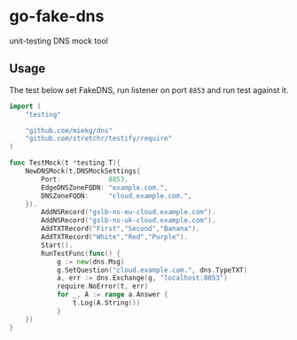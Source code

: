 # go-fake-dns
unit-testing DNS mock tool

## Usage
The test below set FakeDNS, run listener on port `8853` and run test against it.

```go
import (
	"testing"

	"github.com/miekg/dns"
	"github.com/stretchr/testify/require"
)

func TestMock(t *testing.T){
	NewDNSMock(t,DNSMockSettings{
		Port:            8853,
		EdgeDNSZoneFQDN: "example.com.",
		DNSZoneFQDN:     "cloud.example.com.",
	}).
		AddNSRecord("gslb-ns-eu-cloud.example.com").
		AddNSRecord("gslb-ns-uk-cloud.example.com").
		AddTXTRecord("First","Second","Banana").
		AddTXTRecord("White","Red","Purple").
		Start().
		RunTestFunc(func() {
			g := new(dns.Msg)
			g.SetQuestion("cloud.example.com.", dns.TypeTXT)
			a, err := dns.Exchange(g, "localhost:8853")
			require.NoError(t, err)
			for _, A := range a.Answer {
				t.Log(A.String())
			}
	})
}
```
